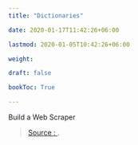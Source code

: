 ```yaml
---
title: "Dictionaries"

date: 2020-01-17T11:42:26+06:00

lastmod: 2020-01-05T10:42:26+06:00

weight:

draft: false

bookToc: True

---
```


Build a Web Scraper


> [Source : ](https://realpython.com/beautiful-soup-web-scraper-python/).
<!--stackedit_data:
eyJoaXN0b3J5IjpbMTgzOTE5OTYyXX0=
-->